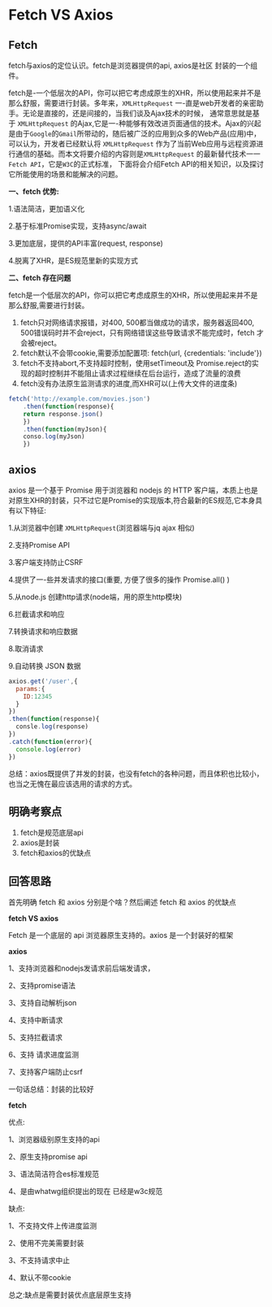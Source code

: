 # Fetch VS Axios

## Fetch

fetch与axios的定位认识。fetch是浏览器提供的api, axios是社区 封装的一个组件。

fetch是-一个低层次的API，你可以把它考虑成原生的XHR，所以使用起来并不是那么舒服，需要进行封装。多年来，`XMLHttpRequest` 一-直是web开发者的亲密助手。无论是直接的，还是间接的，当我们谈及Ajax技术的时候， 通常意思就是基于 `XMLHttpRequest` 的Ajax,它是一-种能够有效改进页面通信的技术。Ajax的兴起是由于`Google`的`Gmail`所带动的，随后被广泛的应用到众多的Web产品(应用)中，可以认为，开发者已经默认将
`XMLHttpRequest` 作为了当前Web应用与远程资源进行通信的基础。而本文将要介绍的内容则是`XMLHttpRequest` 的最新替代技术一一`Fetch API`，它是`W3C`的正式标准， 下面将会介绍Fetch API的相关知识，以及探讨它所能使用的场景和能解决的问题。

**一、fetch 优势:**

1.语法简洁，更加语义化

2.基于标准Promise实现，支持async/await

3.更加底层，提供的API丰富(request, response)

4.脱离了XHR，是ES规范里新的实现方式

**二、fetch 存在问题**

fetch是一个低层次的API，你可以把它考虑成原生的XHR，所以使用起来并不是那么舒服,需要进行封装。

1. fetch只对网络请求报错，对400, 500都当做成功的请求，服务器返回400, 500错误码时并不会reject，只有网络错误这些导致请求不能完成时，fetch 才会被reject。
2. fetch默认不会带cookie,需要添加配置项: fetch(url, {credentials: 'include'})
3. fetch不支持abort,不支持超时控制，使用setTimeout及 Promise.reject的实现的超时控制并不能阻止请求过程继续在后台运行，造成了流量的浪费
4. fetch没有办法原生监测请求的进度,而XHR可以(上传大文件的进度条)

```javascript
fetch('http://example.com/movies.json')
	.then(function(response){
  	return response.json()
	})
	.then(function(myJson){
  	conso.log(myJson)
	})
```

## axios

axios 是一个基于 Promise 用于浏览器和 nodejs 的 HTTP 客户端，本质上也是对原生XHR的封装，只不过它是Promise的实现版本,符合最新的ES规范,它本身具有以下特征:

1.从浏览器中创建 `XMLHttpRequest`(浏览器端与jq ajax 相似)

2.支持Promise API

3.客户端支持防止CSRF

4.提供了一-些并发请求的接口(重要, 方便了很多的操作 Promise.all() )

5.从node.js 创建http请求(node端，用的原生http模块)

6.拦截请求和响应

7.转换请求和响应数据

8.取消请求

9.自动转换 JSON 数据

```javascript
axios.get('/user',{
  params:{
    ID:12345
  }
})
.then(function(response){
  consle.log(response)
})
.catch(function(error){
  console.log(error)
})
```

总结：axios既提供了并发的封装，也没有fetch的各种问题，而且体积也比较小，也当之无愧在最应该选用的请求的方式。

## 明确考察点

1. fetch是规范底层api
2. axios是封装
3. fetch和axios的优缺点

## 回答思路

首先明确 fetch 和 axios 分别是个啥？然后阐述 fetch 和 axios 的优缺点



**fetch VS axios**

Fetch 是一个底层的 api 浏览器原生支持的。axios 是一个封装好的框架

**axios**

1、支持浏览器和nodejs发请求前后端发请求，

2、支持promise语法

3、支持自动解析json

4、支持中断请求

5、支持拦截请求

6、支持 请求进度监测

7、支持客户端防止csrf

一句话总结：封装的比较好

**fetch**

优点:

1、浏览器级别原生支持的api

2、原生支持promise api

3、语法简洁符合es标准规范

4、是由whatwg组织提出的现在 已经是w3c规范

缺点:

1、不支持文件上传进度监测

2、使用不完美需要封装

3、不支持请求中止

4、默认不带cookie

总之:缺点是需要封装优点底层原生支持